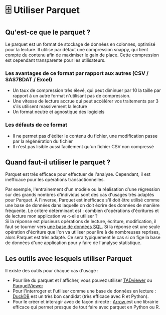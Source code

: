 # 🗄 Utiliser Parquet

## Qu'est-ce que le parquet ?

Le parquet est un format de stockage de données en colonnes, optimisé pour la lecture. Il utilise par défaut une compression snappy, qui tient compte du contenu afin de maximiser le gain de place. Cette compression est cependant transparente pour les utilisateurs.

### Les avantages de ce format par rapport aux autres (CSV / SAS7BDAT / Excel)

* Un taux de compression très élevé, qui peut diminuer par 10 la taille par rapport à un autre format n'utilisant pas de compression.
* Une vitesse de lecture accrue qui peut accélérer vos traitements par 3 s'ils utilisent massivement la lecture
* Un format neutre et agnostique des logiciels

### Les défauts de ce format

* Il ne permet pas d'éditer le contenu du fichier, une modification passe par la régénération du fichier
* Il n'est pas lisible aussi facilement qu'un fichier CSV non compressé

## Quand faut-il utiliser le parquet ?

Parquet est très efficace pour effectuer de l'analyse. Cependant, il est inefficace pour les opérations transactionnelles.&#x20;

Par exemple, l'entrainement d'un modèle ou la réalisation d'une régression sur des grands nombres d'individus sont des cas d'usages très adaptés pour Parquet. À l'inverse, Parquet est inefficace s'il doit être utilisé comme une base de données dans laquelle on doit écrire des données de manière fréquente. Le critère déterminant est : combien d'opérations d'écritures et de lecture mon application va-t-elle utiliser ?\
Si la réponse est plusieurs opérations de lecture, écriture, modification, il faut se tourner vers [une base de données SQL](sql/). Si la réponse est une seule opération d'écriture que l'on va utiliser pour lire à de nombreuses reprises, alors Parquet est très adapté. Ce sera typiquement le cas si on fige la base de données d'une application pour y faire de l'analyse statistique.

## Les outils avec lesquels utiliser Parquet

Il existe des outils pour chaque cas d'usage :&#x20;

* Pour lire du parquet et l'afficher, vous pouvez utiliser [TADviewer](https://www.tadviewer.com/) ou [ParquetViewer](https://github.com/mukunku/ParquetViewer)
* Pour l'interroger et l'utiliser comme une base de données en lecture : [DuckDB](duckdb/) est un très bon candidat (très efficace avec R et Python).
* Pour le créer et interagir avec de façon directe : [Arrow ](https://arrow.apache.org/docs/python/parquet.html)est une librairie efficace qui permet presque de tout faire avec parquet en Python ou R.
